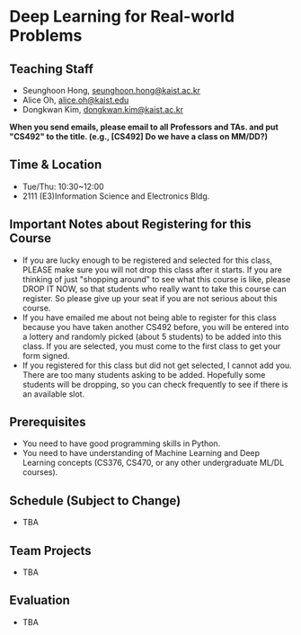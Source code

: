 # Deep Learning for Real-world Problems

## Teaching Staff

- Seunghoon Hong, seunghoon.hong@kaist.ac.kr
- Alice Oh, alice.oh@kaist.edu
- Dongkwan Kim, dongkwan.kim@kaist.ac.kr

**When you send emails, please email to all Professors and TAs. and put "CS492" to the title. (e.g., [CS492] Do we have a class on MM/DD?)**

## Time & Location
- Tue/Thu: 10:30~12:00
- 2111 (E3)Information Science and Electronics Bldg.

## Important Notes about Registering for this Course

- If you are lucky enough to be registered and selected for this class, PLEASE make sure you will not drop this class after it starts. If you are thinking of just "shopping around" to see what this course is like, please DROP IT NOW, so that students who really want to take this course can register. So please give up your seat if you are not serious about this course.
- If you have emailed me about not being able to register for this class because you have taken another CS492 before, you will be entered into a lottery and randomly picked (about 5 students) to be added into this class. If you are selected, you must come to the first class to get your form signed.
- If you registered for this class but did not get selected, I cannot add you. There are too many students asking to be added. Hopefully some students will be dropping, so you can check frequently to see if there is an available slot.

## Prerequisites  

- You need to have good programming skills in Python.
- You need to have understanding of Machine Learning and Deep Learning concepts (CS376, CS470, or any other undergraduate ML/DL courses).

## Schedule (Subject to Change)

- TBA

## Team Projects

- TBA

## Evaluation

- TBA
